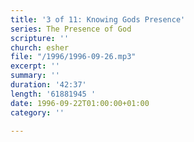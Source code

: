 ```yaml
---
title: '3 of 11: Knowing Gods Presence'
series: The Presence of God
scripture: ''
church: esher
file: "/1996/1996-09-26.mp3"
excerpt: ''
summary: ''
duration: '42:37'
length: '61881945 '
date: 1996-09-22T01:00:00+01:00
category: ''

---
```

